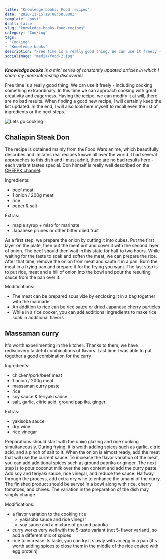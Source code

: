 ```yaml
---
title: "Knowledge books: Food recipes"
date: "2020-11-15T19:08:58.000Z"
template: "post"
draft: false
slug: "knowledge-books-food-recipes"
category: "Cooking"
tags:
- "Cooking"
- "Knowledge books"
description: "Free time is a really good thing. We can use it freely - including cooking something extraordinary. In this time we can approach cooking with great creativity and eagerness. Having the recipe, we can modify it at will, there are no bad results. When finding a good new recipe, I will certainly keep the list updated"
socialImage: "media/food-2.jpg"
---
```

_**Knowledge books** is a mini series of constantly updated articles in which I share my more interesting discoveries_

Free time is a really good thing. We can use it freely - including cooking something extraordinary. In this time we can approach cooking with great creativity and eagerness. Having the recipe, we can modify it at will, there are no bad results. When finding a good new recipe, I will certainly keep the list updated. In the end, I will also look here myself to recall even the list of ingredients or the next steps.

![Lets go cooking](/media/food-2.jpg)

## Chaliapin Steak Don
The recipe is obtained mainly from the Food Wars anime, which beautifully describes and imitates real recipes known all over the world. I had several approaches to this dish and I must admit, there are no bad results here - each variant tastes special. Don himself is really well described on the [CHEFPK channel](https://www.youtube.com/watch?v=6TiCcI3s6ZM).

Ingredients:
- beef meat
- 1 onion / 200g meat
- rice
- peper & salt

Extras:
- maple syrup + miso for marinate
- Japanese prunes or other bitter dried fruit

As a first step, we prepare the onion by cutting it into cubes. Put the first layer on the plate, then put the meat in it and cover it with the second layer of onion. The beef should then wait in this state for half to two hours. While waiting for the taste to soak and soften the meat, we can prepare the rice. After that time, remove the onion from meat and sauté it in a pan. Burn the meat in a frying pan and prepare it for the frying you want. The last step is to put rice, meat and a hill of onion into the bowl and pour the resulting sauce from the pan over it.

Modifications:
- The meat can be prepared sous vide by enclosing it in a bag together with the marinade
- An addition to rice can be rice sauce or dried Japanese cherry particles
- While in a rice cooker, you can add additional ingredients to make rice soak in additional flavors

## Massaman curry
It's worth experimenting in the kitchen. Thanks to them, we have rediscovery tasteful combinations of flavors. Last time I was able to put together a good combination for the curry

Ingredients:
- chicken/pork/beef meat
- 1 onion / 200g meat
- massaman curry paste
- rice
- soy sauce & teriyaki sauce
- salt, garlic, citric acid, ground paprika, ginger

Extras:
- yakisoba sauce
- dry wine 
- rice vinegar

Preparations should start with the onion glazing and rice cooking simultaneously. During frying, it is worth adding spices such as garlic, citric acid, and a pinch of salt to it. When the onion is almost ready, add the meat that will use the current sauce. To increase the flavor variation of the meat, you can add additional spices such as ground paprika or ginger. The next step is to pour coconut milk over the pan content and add the curry paste. Add soy and teriyaki sauce, rice vinegar, and reduce the sauce. Halfway through the process, add extra dry wine to enhance the umami of the curry. The finished product should be served in a bowl along with rice, cherry tomatoes, and chives. The variation in the preparation of the dish may simply change.

Modifications:
- a flavor variation to the cooking rice
    - yakisoba sauce and rice vinegar
    - soy sauce and a mixture of ground paprika
- curry works very well with the 5-taste variant (not 5-flavor variant), so add a different mix of spices
- rice to increase its taste, you can fry it slowly with an egg in a pan (it's worth adding spices to close them in the middle of the rice coated with egg protein)